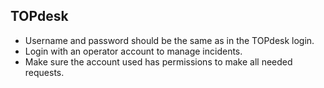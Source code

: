 ## TOPdesk
- Username and password should be the same as in the TOPdesk login.
- Login with an operator account to manage incidents.
- Make sure the account used has permissions to make all needed requests. 